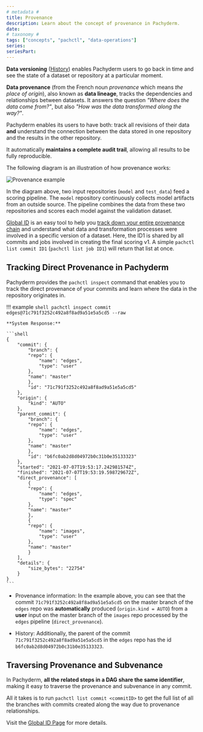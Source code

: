```yaml
---
# metadata # 
title: Provenance
description: Learn about the concept of provenance in Pachyderm. 
date: 
# taxonomy #
tags: ["concepts", "pachctl", "data-operations"]
series:
seriesPart:
--- 
```


**Data versioning** ([History](../history/)) enables Pachyderm users to go back in time and see the state
of a dataset or repository at a particular moment. 

**Data provenance** (from the French noun *provenance* which means *the place of origin*),
also known as **data lineage**, tracks the dependencies and relationships
between datasets. It answers the question
*"Where does the data come from?"*, but also *"How was the data transformed along the way?"*. 

Pachyderm enables its users
to have both: track all revisions of their data **and**
understand the connection between the data stored in one repository
and the results in the other repository.

It automatically **maintains a
complete audit trail**, allowing all results to be fully reproducible.


The following diagram is an illustration of how provenance works:

![Provenance example](../../images/provenance.png) 


In the diagram above, two input repositories (`model`
and `test_data`) feed a scoring pipeline. 
The `model` repository continuously collects
model artifacts from an outside source. 
The pipeline combines the data from these two repositories 
and scores each model against the validation dataset.

[Global ID](../../advanced-concepts/globalID/) is an easy tool
to help you [track down your entire provenance chain](#traversing-provenance-and-subvenance) 
and understand what data and transformation processes were involved in a specific version of a dataset.
Here, the ID1 is shared by all commits and jobs involved in creating the final scoring v1.
A simple `pachctl list commit ID1` (`pachctl list job ID1`) will return that list at once.


## Tracking Direct Provenance in Pachyderm

Pachyderm provides the `pachctl inspect` command that enables you to track
the direct provenance of your commits and learn where the data in the repository
originates in.

!!! example
    ```shell
    pachctl inspect commit edges@71c791f3252c492a8f8ad9a51e5a5cd5 --raw
    ```

    **System Response:**

    ```shell
    {
        "commit": {
            "branch": {
            "repo": {
                "name": "edges",
                "type": "user"
            },
            "name": "master"
            },
            "id": "71c791f3252c492a8f8ad9a51e5a5cd5"
        },
        "origin": {
            "kind": "AUTO"
        },
        "parent_commit": {
            "branch": {
            "repo": {
                "name": "edges",
                "type": "user"
            },
            "name": "master"
            },
            "id": "b6fc0ab2d8d04972b0c31b0e35133323"
        },
        "started": "2021-07-07T19:53:17.242981574Z",
        "finished": "2021-07-07T19:53:19.598729672Z",
        "direct_provenance": [
            {
            "repo": {
                "name": "edges",
                "type": "spec"
            },
            "name": "master"
            },
            {
            "repo": {
                "name": "images",
                "type": "user"
            },
            "name": "master"
            }
        ],
        "details": {
            "size_bytes": "22754"
        }
    }
    ```

- Provenance information: In the example above, you can see that the commit `71c791f3252c492a8f8ad9a51e5a5cd5`
    on the master branch of the `edges` repo was **automatically** produced (`origin.kind = AUTO`) from a **user** input on the master branch of the `images` repo processed by the `edges` pipeline (`direct_provenance`).

- History: Additionally, the parent  of the commit `71c791f3252c492a8f8ad9a51e5a5cd5`  in the `edges` repo has the id  `b6fc0ab2d8d04972b0c31b0e35133323`.

## Traversing Provenance and Subvenance

In Pachyderm, **all the related steps in a DAG share the same identifier**,
making it easy to traverse the provenance and subvenance in any commit.

All it takes is to run `pachctl list commit <commitID>`
to get the full list of all the branches with commits
created along the way due to provenance relationships.


Visit the [Global ID Page](../../advanced-concepts/globalID/) for more details.

